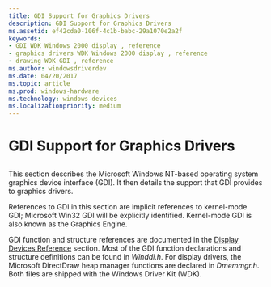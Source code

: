 ```yaml
---
title: GDI Support for Graphics Drivers
description: GDI Support for Graphics Drivers
ms.assetid: ef42cda0-106f-4c1b-babc-29a1070e2a2f
keywords:
- GDI WDK Windows 2000 display , reference
- graphics drivers WDK Windows 2000 display , reference
- drawing WDK GDI , reference
ms.author: windowsdriverdev
ms.date: 04/20/2017
ms.topic: article
ms.prod: windows-hardware
ms.technology: windows-devices
ms.localizationpriority: medium
---
```


# GDI Support for Graphics Drivers


## <span id="ddk_gdi_support_for_graphics_drivers_gg"></span><span id="DDK_GDI_SUPPORT_FOR_GRAPHICS_DRIVERS_GG"></span>


This section describes the Microsoft Windows NT-based operating system graphics device interface (GDI). It then details the support that GDI provides to graphics drivers.

References to GDI in this section are implicit references to kernel-mode GDI; Microsoft Win32 GDI will be explicitly identified. Kernel-mode GDI is also known as the Graphics Engine.

GDI function and structure references are documented in the [Display Devices Reference](https://msdn.microsoft.com/library/windows/hardware/ff554046) section. Most of the GDI function declarations and structure definitions can be found in *Winddi.h*. For display drivers, the Microsoft DirectDraw heap manager functions are declared in *Dmemmgr.h*. Both files are shipped with the Windows Driver Kit (WDK).

 

 





